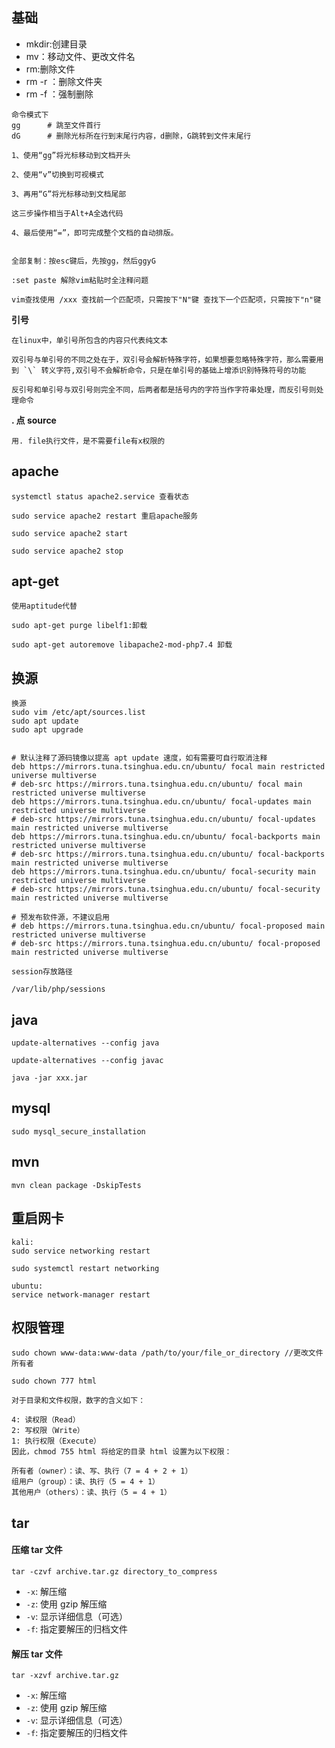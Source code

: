 ## 基础

- mkdir:创建目录
- mv：移动文件、更改文件名
- rm:删除文件
- rm -r ：删除文件夹
- rm -f ：强制删除
```
命令模式下
gg		# 跳至文件首行
dG		# 删除光标所在行到末尾行内容，d删除，G跳转到文件末尾行
```

```
1、使用“gg”将光标移动到文档开头

2、使用“v”切换到可视模式

3、再用“G”将光标移动到文档尾部

这三步操作相当于Alt+A全选代码

4、最后使用“=”，即可完成整个文档的自动排版。


全部复制：按esc键后，先按gg，然后ggyG

:set paste 解除vim粘贴时全注释问题

vim查找使用 /xxx 查找前一个匹配项，只需按下"N"键 查找下一个匹配项，只需按下"n"键 
```

**引号**
```
在linux中，单引号所包含的内容只代表纯文本

双引号与单引号的不同之处在于，双引号会解析特殊字符，如果想要忽略特殊字符，那么需要用到 `\` 转义字符,双引号不会解析命令，只是在单引号的基础上增添识别特殊符号的功能

反引号和单引号与双引号则完全不同，后两者都是括号内的字符当作字符串处理，而反引号则处理命令
```

**. 点 source**
```
用. file执行文件，是不需要file有x权限的
```
## apache

```
systemctl status apache2.service 查看状态

sudo service apache2 restart 重启apache服务

sudo service apache2 start 

sudo service apache2 stop
```
## apt-get

```
使用aptitude代替

sudo apt-get purge libelf1:卸载

sudo apt-get autoremove libapache2-mod-php7.4 卸载
```

## 换源

```
换源
sudo vim /etc/apt/sources.list
sudo apt update
sudo apt upgrade


# 默认注释了源码镜像以提高 apt update 速度，如有需要可自行取消注释
deb https://mirrors.tuna.tsinghua.edu.cn/ubuntu/ focal main restricted universe multiverse
# deb-src https://mirrors.tuna.tsinghua.edu.cn/ubuntu/ focal main restricted universe multiverse
deb https://mirrors.tuna.tsinghua.edu.cn/ubuntu/ focal-updates main restricted universe multiverse
# deb-src https://mirrors.tuna.tsinghua.edu.cn/ubuntu/ focal-updates main restricted universe multiverse
deb https://mirrors.tuna.tsinghua.edu.cn/ubuntu/ focal-backports main restricted universe multiverse
# deb-src https://mirrors.tuna.tsinghua.edu.cn/ubuntu/ focal-backports main restricted universe multiverse
deb https://mirrors.tuna.tsinghua.edu.cn/ubuntu/ focal-security main restricted universe multiverse
# deb-src https://mirrors.tuna.tsinghua.edu.cn/ubuntu/ focal-security main restricted universe multiverse

# 预发布软件源，不建议启用
# deb https://mirrors.tuna.tsinghua.edu.cn/ubuntu/ focal-proposed main restricted universe multiverse
# deb-src https://mirrors.tuna.tsinghua.edu.cn/ubuntu/ focal-proposed main restricted universe multiverse
```



```
session存放路径

/var/lib/php/sessions
```

## java

```
update-alternatives --config java

update-alternatives --config javac

java -jar xxx.jar
```

## mysql

```
sudo mysql_secure_installation
```

## mvn

```
mvn clean package -DskipTests
```

## 重启网卡

```
kali:
sudo service networking restart

sudo systemctl restart networking

ubuntu:
service network-manager restart
```

## 权限管理

```
sudo chown www-data:www-data /path/to/your/file_or_directory //更改文件所有者

sudo chown 777 html

对于目录和文件权限，数字的含义如下：

4: 读权限（Read）
2: 写权限（Write）
1: 执行权限（Execute）
因此，chmod 755 html 将给定的目录 html 设置为以下权限：

所有者（owner）：读、写、执行（7 = 4 + 2 + 1）
组用户（group）：读、执行（5 = 4 + 1）
其他用户（others）：读、执行（5 = 4 + 1）
```

## tar

#### 压缩 tar 文件

```
tar -czvf archive.tar.gz directory_to_compress
```

- `-x`: 解压缩
- `-z`: 使用 gzip 解压缩
- `-v`: 显示详细信息（可选）
- `-f`: 指定要解压的归档文件

#### 解压 tar 文件

```
tar -xzvf archive.tar.gz
```

- `-x`: 解压缩
- `-z`: 使用 gzip 解压缩
- `-v`: 显示详细信息（可选）
- `-f`: 指定要解压的归档文件
